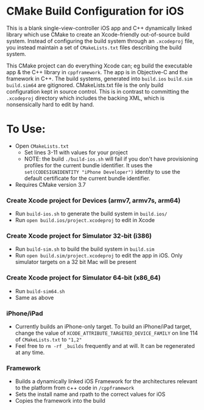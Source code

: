 # CMake Build Configuration for iOS

This is a blank single-view-controller iOS app and C++ dynamically linked library which use CMake to create an Xcode-friendly out-of-source build system. Instead of configuring the build system through an `.xcodeproj` file, you instead maintain a set of `CMakeLists.txt` files describing the build system.

This CMake project can do everything Xcode can; eg build the executable app & the C++ library in `cppframework`. The app is in Objective-C and the framework in C++. The build systems, generated into `build.ios` `build.sim` `build.sim64` are gitignored. CMakeLists.txt file is the only build configuration kept in source control. This is in contrast to committing the `.xcodeproj` directory which includes the backing XML, which is nonsensically hard to edit by hand.

# To Use:
- Open `CMakeLists.txt`
  - Set lines 3-11 with values for your project
  - NOTE: the build `./build-ios.sh` will fail if you don't have provisioning profiles for the current bundle identifier. It uses the `set(CODESIGNIDENTITY "iPhone Developer")` identity to use the default certificate for the current bundle identifier.
- Requires CMake version 3.7

### Create Xcode project for Devices (armv7, armv7s, arm64)
- Run `build-ios.sh` to generate the build system in `build.ios/`
- Run `open build.ios/project.xcodeproj` to edit in Xcode

### Create Xcode project for Simulator 32-bit (i386)
- Run `build-sim.sh` to build the build system in `build.sim`
- Run `open build.sim/project.xcodeproj` to edit the app in iOS. Only simulator targets on a 32 bit Mac will be present

### Create Xcode project for Simulator 64-bit (x86_64)
- Run `build-sim64.sh` 
- Same as above

### iPhone/iPad
- Currently builds an iPhone-only target. To build an iPhone/iPad target, change the value of `XCODE_ATTRIBUTE_TARGETED_DEVICE_FAMILY` on line 114 of `CMakeLists.txt` to `"1,2"`
- Feel free to `rm -rf _builds` frequently and at will. It can be regenerated at any time.

### Framework
- Builds a dynamically linked iOS Framework for the architectures relevant to the platform from c++ code in `/cppframework`
- Sets the install name and rpath to the correct values for iOS
- Copies the framework into the build
